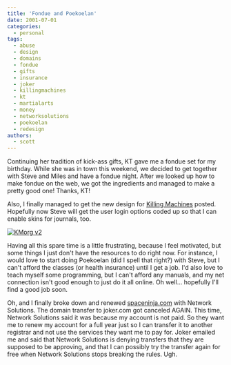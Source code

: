 ```yaml
---
title: 'Fondue and Poekoelan'
date: 2001-07-01
categories:
  - personal
tags:
  - abuse
  - design
  - domains
  - fondue
  - gifts
  - insurance
  - joker
  - killingmachines
  - kt
  - martialarts
  - money
  - networksolutions
  - poekoelan
  - redesign
authors:
  - scott
---
```


Continuing her tradition of kick-ass gifts, KT gave me a fondue set for my birthday. While she was in town this weekend, we decided to get together with Steve and Miles and have a fondue night. After we looked up how to make fondue on the web, we got the ingredients and managed to make a pretty good one! Thanks, KT!

Also, I finally managed to get the new design for [Killing Machines](http://spaceninja.local/site-archives/kmorg/v2/) posted. Hopefully now Steve will get the user login options coded up so that I can enable skins for journals, too.

[![KMorg v2](/images/3118100673_fcc751930d.jpg)](http://spaceninja.local/site-archives/kmorg/v2/)

Having all this spare time is a little frustrating, because I feel motivated, but some things I just don't have the resources to do right now. For instance, I would love to start doing Poekoelan (did I spell that right?) with Steve, but I can't afford the classes (or health insurance) until I get a job. I'd also love to teach myself some programming, but I can't afford any manuals, and my net connection isn't good enough to just do it all online. Oh well... hopefully I'll find a good job soon.

Oh, and I finally broke down and renewed [spaceninja.com](http://spaceninja.local/) with Network Solutions. The domain transfer to joker.com got canceled AGAIN. This time, Network Solutions said it was because my account is not paid. So they want me to renew my account for a full year just so I can transfer it to another registrar and not use the services they want me to pay for. Joker emailed me and said that Network Solutions is denying transfers that they are supposed to be approving, and that I can possibly try the transfer again for free when Network Solutions stops breaking the rules. Ugh.
